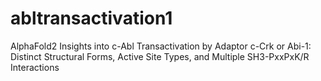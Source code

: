 # abltransactivation1
AlphaFold2 Insights into c-Abl Transactivation by Adaptor c-Crk or Abi-1: Distinct Structural Forms, Active Site Types, and Multiple SH3-PxxPxK/R Interactions
